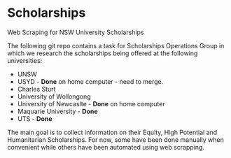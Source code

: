 # Scholarships
Web Scraping for NSW University Scholarships

The following git repo contains a task for Scholarships Operations Group in which we research the scholarships being offered at the following universities:
- UNSW
- USYD - **Done** on home computer - need to merge. 
- Charles Sturt
- University of Wollongong
- University of Newcaslte - **Done** on home computer
- Maquarie University - **Done**
- UTS - **Done**

The main goal is to collect information on their Equity, High Potential and Humanitarian Scholarships. For now, some have been done manually when convenient
while others have been automated using web scrapping. 

